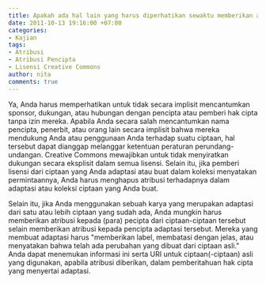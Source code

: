 ```yaml
---
title: Apakah ada hal lain yang harus diperhatikan sewaktu memberikan atribusi?
date: 2011-10-13 19:16:00 +07:00
categories:
- Kajian
tags:
- Atribusi
- Atribusi Pencipta
- Lisensi Creative Commons
author: nita
comments: true
---
```


Ya, Anda harus memperhatikan untuk tidak secara implisit mencantumkan sponsor, dukungan, atau hubungan dengan pencipta atau pemberi hak cipta tanpa izin mereka. Apabila Anda secara salah mencantumkan nama pencipta, penerbit, atau orang lain secara implisit bahwa mereka mendukung Anda atau penggunaan Anda terhadap suatu ciptaan, hal tersebut dapat dianggap melanggar ketentuan peraturan perundang-undangan. Creative Commons mewajibkan untuk tidak menyiratkan dukungan secara eksplisit dalam semua lisensi. Selain itu, jika pemberi lisensi dari ciptaan yang Anda adaptasi atau buat dalam koleksi menyatakan permintaannya, Anda harus menghapus atribusi terhadapnya dalam adaptasi atau koleksi ciptaan yang Anda buat.

Selain itu, jika Anda menggunakan sebuah karya yang merupakan adaptasi dari satu atau lebih ciptaan yang sudah ada, Anda mungkin harus memberikan atribusi kepada (para) pecipta dari ciptaan-ciptaan tersebut selain memberikan atribusi kepada pencipta adaptasi tersebut. Mereka yang membuat adaptasi harus "memberikan label, membatasi dengan jelas, atau menyatakan bahwa telah ada perubahan yang dibuat dari ciptaan asli." Anda dapat menemukan informasi ini serta URI untuk ciptaan(-ciptaan) asli yang digunakan, apabila atribusi diberikan, dalam pemberitahuan hak cipta yang menyertai adaptasi.
